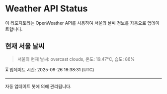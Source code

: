 
# Weather API Status

이 리포지토리는 OpenWeather API를 사용하여 서울의 날씨 정보를 자동으로 업데이트합니다.

## 현재 서울 날씨
> 서울의 현재 날씨: overcast clouds, 온도: 19.47°C, 습도: 86%

⏳ 업데이트 시간: 2025-09-26 16:38:31 (UTC)

---
자동 업데이트 봇에 의해 관리됩니다.

